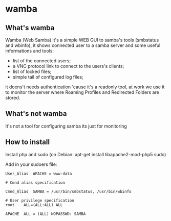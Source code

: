# wamba
## What's wamba

Wamba (Web Samba) it's a simple WEB GUI to samba's tools (smbstatus and wbinfo), it shows connected user to a samba server and some useful informations
and tools:
* list of the connected users;
* a VNC protocol link to connect to the users's clients;
* list of locked files;
* simple tail of configured log files;

it doens't needs authentication 'cause it's a readonly tool,
at work we use it to monitor the server where Roaming Profiles and Redirected Folders are stored.

## What's not wamba

It's not a tool for configuring samba its just for monitoring

## How to install

Install php and sudo (on Debian: apt-get install libapache2-mod-php5 sudo) 

Add in your sudoers file:

    User_Alias	APACHE = www-data

    # Cmnd alias specification

    Cmnd_Alias	SAMBA = /usr/bin/smbstatus, /usr/bin/wbinfo

    # User privilege specification
    root	ALL=(ALL:ALL) ALL

    APACHE	ALL = (ALL) NOPASSWD: SAMBA
